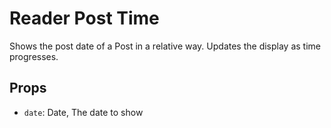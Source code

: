 # Reader Post Time

Shows the post date of a Post in a relative way. Updates the display as time progresses.

## Props

- `date`: Date, The date to show
